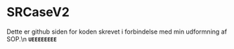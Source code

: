 # SRCaseV2
Dette er github siden for koden skrevet i forbindelse med min udformning af SOP.\n
**`UEEEEEEEE`**
